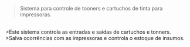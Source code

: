 >Sistema para controle de tooners e cartuchos de tinta para impressoras.</br>
</br>
>Este sistema controla as entradas e saidas de cartuchos e tonners.</br>
>Salva ocorrências com as impressoras e controla o estoque de insumos.
